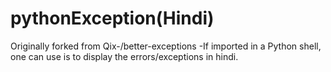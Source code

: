 # pythonException(Hindi)
Originally forked from Qix-/better-exceptions
-If imported in a Python shell, one can use is to display the errors/exceptions in hindi.
